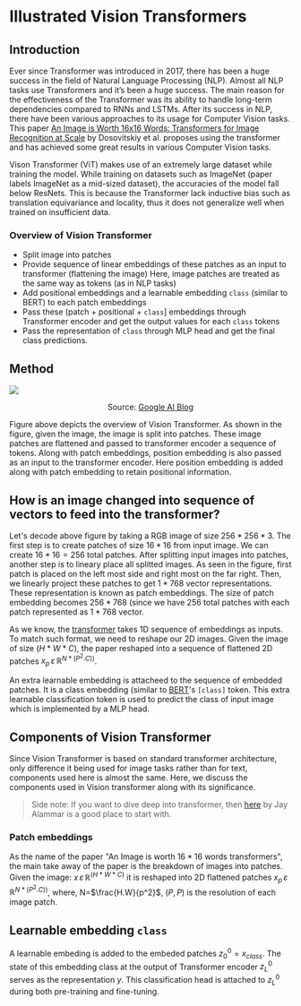 # Illustrated Vision Transformers


## Introduction

Ever since Transformer was introduced in 2017, there has been a huge success in the field of Natural Language Processing (NLP). Almost all NLP tasks use Transformers and it’s been a huge success. The main reason for the effectiveness of the Transformer was its ability to handle long-term dependencies compared to RNNs and LSTMs. After its success in NLP, there have been various approaches to its usage for Computer Vision tasks. This paper [An Image is Worth 16x16 Words: Transformers for Image Recognition at Scale](https://arxiv.org/abs/2010.11929) by Dosovitskiy et al. proposes using the transformer and has achieved some great results in various Computer Vision tasks.
  
  Vison Transformer (ViT) makes use of an extremely large dataset while training the model. While training on datasets such as ImageNet (paper labels ImageNet as a mid-sized dataset), the accuracies of the model fall below ResNets. This is because the Transformer lack inductive bias such as translation equivariance and locality, thus it does not generalize well when trained on insufficient data.

### Overview of Vision Transformer
- Split image into patches
- Provide sequence of linear embeddings of these patches as an input to transformer (flattening the image)
  Here, image patches are treated as the same way as tokens (as in NLP tasks)
- Add positional embeddings and a learnable embedding ```class``` (similar to BERT) to each patch embeddings
- Pass these (patch + positional + ```class```] embeddings through Transformer encoder and get the output values for each ```class``` tokens
- Pass the representation of ```class``` through MLP head and get the final class predictions.


## Method
![](/images/vision_transformer.gif)
<div align="center"> Source: <a href='https://ai.googleblog.com/2020/12/transformers-for-image-recognition-at.html'>Google AI Blog</a> </div>



Figure above depicts the overview of Vision Transformer. As shown in the figure, given the image, the image is split into patches. These image patches are flattened and passed to transformer encoder a sequence of tokens. Along with patch embeddings, position embedding is also passed as an input to the transformer encoder. Here position embedding is added along with patch embedding to retain positional information. 


## How is an image changed into sequence of vectors to feed into the transformer?
Let's decode above figure by taking a RGB image of size $256 * 256 * 3$. The first step is to create patches of size $16 * 16$ from input image. We can create $16 * 16 = 256$ total patches. After splitting input images into patches, another step is to lineary place all splitted images. As seen in the figure, first patch is placed on the left most side and right most on the far right. Then, we linearly project these patches to get $1 * 768$ vector representations. These representation is known as patch embeddings. The size of patch embedding becomes $256 * 768$ (since we have 256 total patches with each patch represented as $1 * 768$ vector. 


As we know, the [transformer](https://arxiv.org/abs/1706.03762) takes 1D sequence of embeddings as inputs. To match such format, we need to reshape our 2D images. Given the image of size $(H * W * C)$, the paper reshaped into a sequence of flattened 2D patches $x_p \, \varepsilon \, \mathbb{R}^{N*(P^2.C))}$.

An extra learnable embedding is attacheed to the sequence of embedded patches. It is a class embedding (similar to [BERT](https://arxiv.org/abs/1810.04805)'s ```[class]``` token. This extra learnable classification token is used to predict the class of input image which is implemented by a MLP head.

## Components of Vision Transformer
Since Vision Transformer is based on standard transformer architecture, only difference it being used for image tasks rather than for text, components used here is almost the same. Here, we discuss the components used in Vision transformer along with its significance. 

> Side note: If you want to dive deep into transformer, then [here](https://jalammar.github.io/illustrated-transformer/) by Jay Alammar is a good place to start with.

### Patch embeddings
As the name of the paper "An Image is worth $16 * 16$ words transformers", the main take away of the paper is the breakdown of images into patches. Given the image: $x \, \varepsilon \, \mathbb{R}^{(H * W * C)}$ it is reshaped into 2D flattened patches $x_p \, \varepsilon \, \mathbb{R}^{N*(P^2.C))}$,
                        where,
                            N=$\frac{H.W}{p^2}$, $(P, P)$ is the resolution of each image patch.


## Learnable embedding ```class```
A learnable embeding is added to the embeded patches $z_0^0 = x_{class}$. The state of this embedding class at the output of Transformer encoder $z_L^0$ serves as the representation $y$. This classification head is attached to $z_L^0$ during both pre-training and fine-tuning. 
